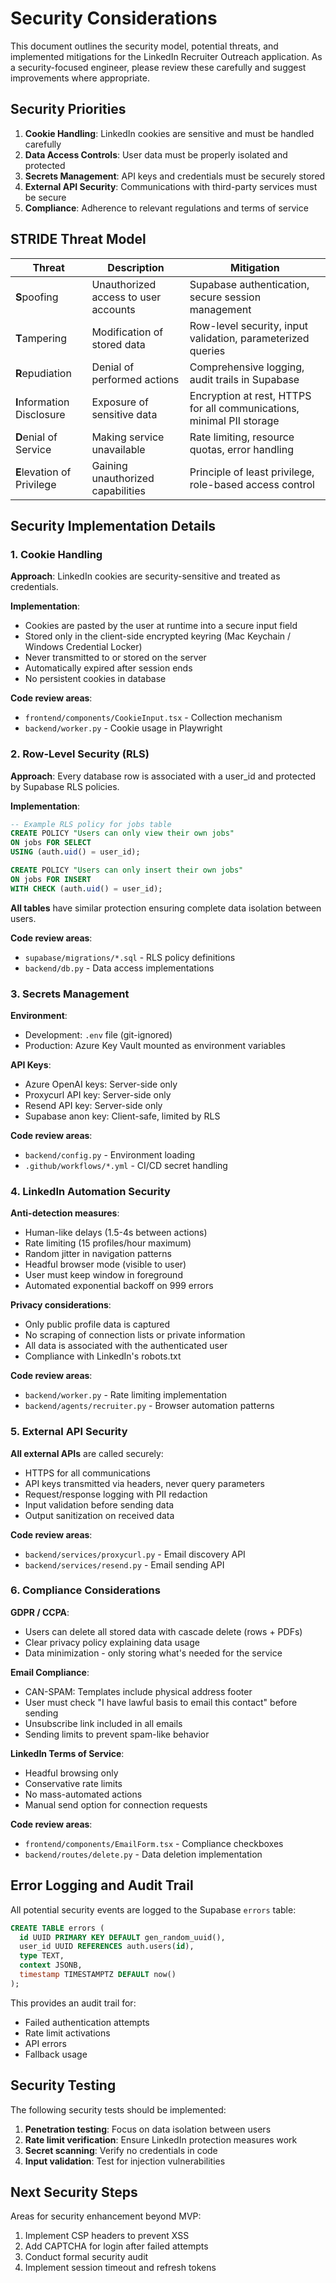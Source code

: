 # Security Considerations

This document outlines the security model, potential threats, and implemented mitigations for the LinkedIn Recruiter Outreach application. As a security-focused engineer, please review these carefully and suggest improvements where appropriate.

## Security Priorities

1. **Cookie Handling**: LinkedIn cookies are sensitive and must be handled carefully
2. **Data Access Controls**: User data must be properly isolated and protected
3. **Secrets Management**: API keys and credentials must be securely stored
4. **External API Security**: Communications with third-party services must be secure
5. **Compliance**: Adherence to relevant regulations and terms of service

## STRIDE Threat Model

|Threat|Description|Mitigation|
|---|---|---|
|**S**poofing|Unauthorized access to user accounts|Supabase authentication, secure session management|
|**T**ampering|Modification of stored data|Row-level security, input validation, parameterized queries|
|**R**epudiation|Denial of performed actions|Comprehensive logging, audit trails in Supabase|
|**I**nformation Disclosure|Exposure of sensitive data|Encryption at rest, HTTPS for all communications, minimal PII storage|
|**D**enial of Service|Making service unavailable|Rate limiting, resource quotas, error handling|
|**E**levation of Privilege|Gaining unauthorized capabilities|Principle of least privilege, role-based access control|

## Security Implementation Details

### 1. Cookie Handling

**Approach**: LinkedIn cookies are security-sensitive and treated as credentials.

**Implementation**:

- Cookies are pasted by the user at runtime into a secure input field
- Stored only in the client-side encrypted keyring (Mac Keychain / Windows Credential Locker)
- Never transmitted to or stored on the server
- Automatically expired after session ends
- No persistent cookies in database

**Code review areas**:

- `frontend/components/CookieInput.tsx` - Collection mechanism
- `backend/worker.py` - Cookie usage in Playwright

### 2. Row-Level Security (RLS)

**Approach**: Every database row is associated with a user_id and protected by Supabase RLS policies.

**Implementation**:

```sql
-- Example RLS policy for jobs table
CREATE POLICY "Users can only view their own jobs"
ON jobs FOR SELECT
USING (auth.uid() = user_id);

CREATE POLICY "Users can only insert their own jobs"
ON jobs FOR INSERT
WITH CHECK (auth.uid() = user_id);
```

**All tables** have similar protection ensuring complete data isolation between users.

**Code review areas**:

- `supabase/migrations/*.sql` - RLS policy definitions
- `backend/db.py` - Data access implementations

### 3. Secrets Management

**Environment**:

- Development: `.env` file (git-ignored)
- Production: Azure Key Vault mounted as environment variables

**API Keys**:

- Azure OpenAI keys: Server-side only
- Proxycurl API key: Server-side only
- Resend API key: Server-side only
- Supabase anon key: Client-safe, limited by RLS

**Code review areas**:

- `backend/config.py` - Environment loading
- `.github/workflows/*.yml` - CI/CD secret handling

### 4. LinkedIn Automation Security

**Anti-detection measures**:

- Human-like delays (1.5-4s between actions)
- Rate limiting (15 profiles/hour maximum)
- Random jitter in navigation patterns
- Headful browser mode (visible to user)
- User must keep window in foreground
- Automated exponential backoff on 999 errors

**Privacy considerations**:

- Only public profile data is captured
- No scraping of connection lists or private information
- All data is associated with the authenticated user
- Compliance with LinkedIn's robots.txt

**Code review areas**:

- `backend/worker.py` - Rate limiting implementation
- `backend/agents/recruiter.py` - Browser automation patterns

### 5. External API Security

**All external APIs** are called securely:

- HTTPS for all communications
- API keys transmitted via headers, never query parameters
- Request/response logging with PII redaction
- Input validation before sending data
- Output sanitization on received data

**Code review areas**:

- `backend/services/proxycurl.py` - Email discovery API
- `backend/services/resend.py` - Email sending API

### 6. Compliance Considerations

**GDPR / CCPA**:

- Users can delete all stored data with cascade delete (rows + PDFs)
- Clear privacy policy explaining data usage
- Data minimization - only storing what's needed for the service

**Email Compliance**:

- CAN-SPAM: Templates include physical address footer
- User must check "I have lawful basis to email this contact" before sending
- Unsubscribe link included in all emails
- Sending limits to prevent spam-like behavior

**LinkedIn Terms of Service**:

- Headful browsing only
- Conservative rate limits
- No mass-automated actions
- Manual send option for connection requests

**Code review areas**:

- `frontend/components/EmailForm.tsx` - Compliance checkboxes
- `backend/routes/delete.py` - Data deletion implementation

## Error Logging and Audit Trail

All potential security events are logged to the Supabase `errors` table:

```sql
CREATE TABLE errors (
  id UUID PRIMARY KEY DEFAULT gen_random_uuid(),
  user_id UUID REFERENCES auth.users(id),
  type TEXT,
  context JSONB,
  timestamp TIMESTAMPTZ DEFAULT now()
);
```

This provides an audit trail for:

- Failed authentication attempts
- Rate limit activations
- API errors
- Fallback usage

## Security Testing

The following security tests should be implemented:

1. **Penetration testing**: Focus on data isolation between users
2. **Rate limit verification**: Ensure LinkedIn protection measures work
3. **Secret scanning**: Verify no credentials in code
4. **Input validation**: Test for injection vulnerabilities

## Next Security Steps

Areas for security enhancement beyond MVP:

1. Implement CSP headers to prevent XSS
2. Add CAPTCHA for login after failed attempts
3. Conduct formal security audit
4. Implement session timeout and refresh tokens
